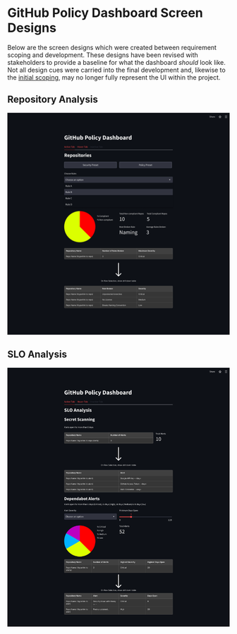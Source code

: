 # GitHub Policy Dashboard Screen Designs

Below are the screen designs which were created between requirement scoping and development. These designs have been revised with stakeholders to provide a baseline for what the dashboard *should* look like. Not all design cues were carried into the final development and, likewise to the [initial scoping](./initial_scoping.md), may no longer fully represent the UI within the project.

## Repository Analysis

![Repository Analysis Screen Design](./screen_designs/repository_view.png)

## SLO Analysis

![SLO Analysis Screen Design](./screen_designs/slo_analysis.png)
